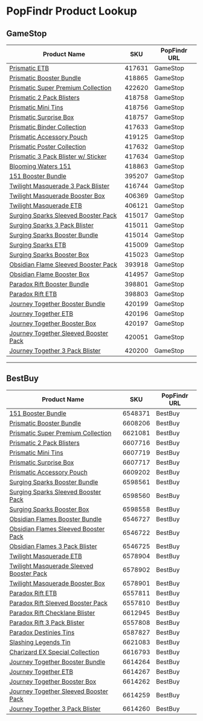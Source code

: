 # PopFindr Product Lookup

## GameStop

| Product Name                               | SKU     | PopFindr URL |
|-------------------------------------------|---------|--------------|
| [Prismatic ETB](https://popfindr.com/lookup/GameStop/417631?image=https%3A%2F%2Fi.imgur.com%2FlPU82i9.png&title=Prismatic%20ETB) | 417631 | GameStop |
| [Prismatic Booster Bundle](https://popfindr.com/lookup/GameStop/418865?image=https%3A%2F%2Fi.imgur.com%2FlPU82i9.png&title=Prismatic%20Booster%20Bundle) | 418865 | GameStop |
| [Prismatic Super Premium Collection](https://popfindr.com/lookup/GameStop/422620?image=https%3A%2F%2Fi.imgur.com%2FlPU82i9.png&title=Prismatic%20Super%20Premium%20Collection) | 422620 | GameStop |
| [Prismatic 2 Pack Blisters](https://popfindr.com/lookup/GameStop/418758?image=https%3A%2F%2Fi.imgur.com%2FlPU82i9.png&title=Prismatic%202%20Pack%20Blisters) | 418758 | GameStop |
| [Prismatic Mini Tins](https://popfindr.com/lookup/GameStop/418756?image=https%3A%2F%2Fi.imgur.com%2FlPU82i9.png&title=Prismatic%20Mini%20Tin) | 418756 | GameStop |
| [Prismatic Surprise Box](https://popfindr.com/lookup/GameStop/418757?image=https%3A%2F%2Fi.imgur.com%2FlPU82i9.png&title=Prismatic%20Surprise%20Box) | 418757 | GameStop |
| [Prismatic Binder Collection](https://popfindr.com/lookup/GameStop/417633?image=https%3A%2F%2Fi.imgur.com%2FlPU82i9.png&title=Prismatic%20Binder%20Collection) | 417633 | GameStop |
| [Prismatic Accessory Pouch](https://popfindr.com/lookup/GameStop/419125?image=https%3A%2F%2Fi.imgur.com%2FlPU82i9.png&title=Prismatic%20Accessory%20Pouch) | 419125 | GameStop |
| [Prismatic Poster Collection](https://popfindr.com/lookup/GameStop/417632?image=https%3A%2F%2Fi.imgur.com%2FlPU82i9.png&title=Prismatic%20Poster%20Collection) | 417632 | GameStop |
| [Prismatic 3 Pack Blister w/ Sticker](https://popfindr.com/lookup/GameStop/417634?image=https%3A%2F%2Fi.imgur.com%2FlPU82i9.png&title=Prismatic%203%20Pack%20Blister%20w%2F%20Sticker) | 417634 | GameStop |
| [Blooming Waters 151](https://popfindr.com/lookup/GameStop/418863?image=https%3A%2F%2Fi.imgur.com%2FlPU82i9.png&title=Blooming%20Waters%20151) | 418863 | GameStop |
| [151 Booster Bundle](https://popfindr.com/lookup/GameStop/395207?image=https%3A%2F%2Fi.imgur.com%2FlPU82i9.png&title=151%20Booster%20Bundle) | 395207 | GameStop |
| [Twilight Masquerade 3 Pack Blister](https://popfindr.com/lookup/GameStop/416744?image=https%3A%2F%2Fi.imgur.com%2FlPU82i9.png&title=Twilight%20Masquerade%203%20Pack%20Blister) | 416744 | GameStop |
| [Twilight Masquerade Booster Box](https://popfindr.com/lookup/GameStop/406369?image=https%3A%2F%2Fi.imgur.com%2FlPU82i9.png&title=Twilight%20Masquerade%20Booster%20Box) | 406369 | GameStop |
| [Twilight Masquerade ETB](https://popfindr.com/lookup/GameStop/406121?image=https%3A%2F%2Fi.imgur.com%2FlPU82i9.png&title=Twilight%20Masquerade%20ETB) | 406121 | GameStop |
| [Surging Sparks Sleeved Booster Pack](https://popfindr.com/lookup/GameStop/415017?image=https%3A%2F%2Fi.imgur.com%2FlPU82i9.png&title=Surging%20Sparks%20Sleeved%20Booster%20Pack) | 415017 | GameStop |
| [Surging Sparks 3 Pack Blister](https://popfindr.com/lookup/GameStop/415011?image=https%3A%2F%2Fi.imgur.com%2FlPU82i9.png&title=Surging%20Sparks%203%20Pack%20Blister) | 415011 | GameStop |
| [Surging Sparks Booster Bundle](https://popfindr.com/lookup/GameStop/415014?image=https%3A%2F%2Fi.imgur.com%2FlPU82i9.png&title=Surging%20Sparks%20Booster%20Bundle) | 415014 | GameStop |
| [Surging Sparks ETB](https://popfindr.com/lookup/GameStop/415009?image=https%3A%2F%2Fi.imgur.com%2FlPU82i9.png&title=Surging%20Sparks%20ETB) | 415009 | GameStop |
| [Surging Sparks Booster Box](https://popfindr.com/lookup/GameStop/415023?image=https%3A%2F%2Fi.imgur.com%2FlPU82i9.png&title=Surging%20Sparks%20Booster%20Box) | 415023 | GameStop |
| [Obsidian Flame Sleeved Booster Pack](https://popfindr.com/lookup/GameStop/393918?image=https%3A%2F%2Fi.imgur.com%2FlPU82i9.png&title=Obsidian%20Flame%20Sleeved%20Booster%20Pack) | 393918 | GameStop |
| [Obsidian Flame Booster Box](https://popfindr.com/lookup/GameStop/414957?image=https%3A%2F%2Fi.imgur.com%2FlPU82i9.png&title=Obsidian%20Flame%20Booster%20Box) | 414957 | GameStop |
| [Paradox Rift Booster Bundle](https://popfindr.com/lookup/GameStop/398801?image=https%3A%2F%2Fi.imgur.com%2FlPU82i9.png&title=Paradox%20Rift%20Booster%20Bundle) | 398801 | GameStop |
| [Paradox Rift ETB](https://popfindr.com/lookup/GameStop/398803?image=https%3A%2F%2Fi.imgur.com%2FlPU82i9.png&title=Paradox%20Rift%20ETB) | 398803 | GameStop |
| [Journey Together Booster Bundle](https://popfindr.com/lookup/GameStop/420199?image=https%3A%2F%2Fi.imgur.com%2FlPU82i9.png&title=Journey%20Together%20Booster%20Bundle) | 420199 | GameStop |
| [Journey Together ETB](https://popfindr.com/lookup/GameStop/420196?image=https%3A%2F%2Fi.imgur.com%2FlPU82i9.png&title=Journey%20Together%20ETB) | 420196 | GameStop |
| [Journey Together Booster Box](https://popfindr.com/lookup/GameStop/420197?image=https%3A%2F%2Fi.imgur.com%2FlPU82i9.png&title=Journey%20Together%20Booster%20Box) | 420197 | GameStop |
| [Journey Together Sleeved Booster Pack](https://popfindr.com/lookup/GameStop/420051?image=https%3A%2F%2Fi.imgur.com%2FlPU82i9.png&title=Journey%20Together%20Sleeved%20Booster%20Pack) | 420051 | GameStop |
| [Journey Together 3 Pack Blister](https://popfindr.com/lookup/GameStop/420200?image=https%3A%2F%2Fi.imgur.com%2FlPU82i9.png&title=Journey%20Together%203%20Pack%20Blister) | 420200 | GameStop |

---

## BestBuy

| Product Name                               | SKU     | PopFindr URL |
|-------------------------------------------|---------|--------------|
| [151 Booster Bundle](https://popfindr.com/lookup/BestBuy/6548371?image=https%3A%2F%2Fi.imgur.com%2FlPU82i9.png&title=151%20Booster%20Bundle) | 6548371 | BestBuy |
| [Prismatic Booster Bundle](https://popfindr.com/lookup/BestBuy/6608206?image=https%3A%2F%2Fi.imgur.com%2FlPU82i9.png&title=Prismatic%20Booster%20Bundle) | 6608206 | BestBuy |
| [Prismatic Super Premium Collection](https://popfindr.com/lookup/BestBuy/6621081?image=https%3A%2F%2Fi.imgur.com%2FlPU82i9.png&title=Prismatic%20Super%20Premium%20Collection) | 6621081 | BestBuy |
| [Prismatic 2 Pack Blisters](https://popfindr.com/lookup/BestBuy/6607716?image=https%3A%2F%2Fi.imgur.com%2FlPU82i9.png&title=Prismatic%202%20Pack%20Blisters) | 6607716 | BestBuy |
| [Prismatic Mini Tins](https://popfindr.com/lookup/BestBuy/6607719?image=https%3A%2F%2Fi.imgur.com%2FlPU82i9.png&title=Prismatic%20Mini%20Tins) | 6607719 | BestBuy |
| [Prismatic Surprise Box](https://popfindr.com/lookup/BestBuy/6607717?image=https%3A%2F%2Fi.imgur.com%2FlPU82i9.png&title=Prismatic%20Surprise%20Box) | 6607717 | BestBuy |
| [Prismatic Accessory Pouch](https://popfindr.com/lookup/BestBuy/6609202?image=https%3A%2F%2Fi.imgur.com%2FlPU82i9.png&title=Prismatic%20Accessory%20Pouch) | 6609202 | BestBuy |
| [Surging Sparks Booster Bundle](https://popfindr.com/lookup/BestBuy/6598561?image=https%3A%2F%2Fi.imgur.com%2FlPU82i9.png&title=Surging%20Sparks%20Booster%20Bundle) | 6598561 | BestBuy |
| [Surging Sparks Sleeved Booster Pack](https://popfindr.com/lookup/BestBuy/6598560?image=https%3A%2F%2Fi.imgur.com%2FlPU82i9.png&title=Surging%20Sparks%20Sleeved%20Booster%20Pack) | 6598560 | BestBuy |
| [Surging Sparks Booster Box](https://popfindr.com/lookup/BestBuy/6598558?image=https%3A%2F%2Fi.imgur.com%2FlPU82i9.png&title=Surging%20Sparks%20Booster%20Box) | 6598558 | BestBuy |
| [Obsidian Flames Booster Bundle](https://popfindr.com/lookup/BestBuy/6546727?image=https%3A%2F%2Fi.imgur.com%2FlPU82i9.png&title=Obsidian%20Flames%20Booster%20Bundle) | 6546727 | BestBuy |
| [Obsidian Flames Sleeved Booster Pack](https://popfindr.com/lookup/BestBuy/6546722?image=https%3A%2F%2Fi.imgur.com%2FlPU82i9.png&title=Obsidian%20Flames%20Sleeved%20Booster%20Pack) | 6546722 | BestBuy |
| [Obsidian Flames 3 Pack Blister](https://popfindr.com/lookup/BestBuy/6546725?image=https%3A%2F%2Fi.imgur.com%2FlPU82i9.png&title=Obsidian%20Flames%203%20Pack%20Blister) | 6546725 | BestBuy |
| [Twilight Masquerade ETB](https://popfindr.com/lookup/BestBuy/6578904?image=https%3A%2F%2Fi.imgur.com%2FlPU82i9.png&title=Twilight%20Masquerade%20ETB) | 6578904 | BestBuy |
| [Twilight Masquerade Sleeved Booster Pack](https://popfindr.com/lookup/BestBuy/6578902?image=https%3A%2F%2Fi.imgur.com%2FlPU82i9.png&title=Twilight%20Masquerade%20Sleeved%20Booster%20Pack) | 6578902 | BestBuy |
| [Twilight Masquerade Booster Box](https://popfindr.com/lookup/BestBuy/6578901?image=https%3A%2F%2Fi.imgur.com%2FlPU82i9.png&title=Twilight%20Masquerade%20Booster%20Box) | 6578901 | BestBuy |
| [Paradox Rift ETB](https://popfindr.com/lookup/BestBuy/6557811?image=https%3A%2F%2Fi.imgur.com%2FlPU82i9.png&title=Paradox%20Rift%20ETB) | 6557811 | BestBuy |
| [Paradox Rift Sleeved Booster Pack](https://popfindr.com/lookup/BestBuy/6557810?image=https%3A%2F%2Fi.imgur.com%2FlPU82i9.png&title=Paradox%20Rift%20Sleeved%20Booster%20Pack) | 6557810 | BestBuy |
| [Paradox Rift Checklane Blister](https://popfindr.com/lookup/BestBuy/6612945?image=https%3A%2F%2Fi.imgur.com%2FlPU82i9.png&title=Paradox%20Rift%20Checklane%20Blister) | 6612945 | BestBuy |
| [Paradox Rift 3 Pack Blister](https://popfindr.com/lookup/BestBuy/6557808?image=https%3A%2F%2Fi.imgur.com%2FlPU82i9.png&title=Paradox%20Rift%203%20Pack%20Blister) | 6557808 | BestBuy |
| [Paradox Destinies Tins](https://popfindr.com/lookup/BestBuy/6587827?image=https%3A%2F%2Fi.imgur.com%2FlPU82i9.png&title=Paradox%20Destinies%20Tins) | 6587827 | BestBuy |
| [Slashing Legends Tin](https://popfindr.com/lookup/BestBuy/6621083?image=https%3A%2F%2Fi.imgur.com%2FlPU82i9.png&title=Slashing%20Legends%20Tin) | 6621083 | BestBuy |
| [Charizard EX Special Collection](https://popfindr.com/lookup/BestBuy/6616793?image=https%3A%2F%2Fi.imgur.com%2FlPU82i9.png&title=Charizard%20EX%20Special%20Collection) | 6616793 | BestBuy |
| [Journey Together Booster Bundle](https://popfindr.com/lookup/BestBuy/6614264?image=https%3A%2F%2Fi.imgur.com%2FlPU82i9.png&title=Journey%20Together%20Booster%20Bundle) | 6614264 | BestBuy |
| [Journey Together ETB](https://popfindr.com/lookup/BestBuy/6614267?image=https%3A%2F%2Fi.imgur.com%2FlPU82i9.png&title=Journey%20Together%20ETB) | 6614267 | BestBuy |
| [Journey Together Booster Box](https://popfindr.com/lookup/BestBuy/6614262?image=https%3A%2F%2Fi.imgur.com%2FlPU82i9.png&title=Journey%20Together%20Booster%20Box) | 6614262 | BestBuy |
| [Journey Together Sleeved Booster Pack](https://popfindr.com/lookup/BestBuy/6614259?image=https%3A%2F%2Fi.imgur.com%2FlPU82i9.png&title=Journey%20Together%20Sleeved%20Booster%20Pack) | 6614259 | BestBuy |
| [Journey Together 3 Pack Blister](https://popfindr.com/lookup/BestBuy/6614260?image=https%3A%2F%2Fi.imgur.com%2FlPU82i9.png&title=Journey%20Together%203%20Pack%20Blister) | 6614260 | BestBuy |

